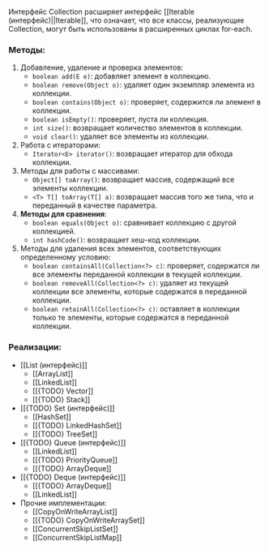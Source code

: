 
Интерфейс Collection расширяет интерфейс [[Iterable (интерфейс)||Iterable]], что означает, что все классы, реализующие Collection, могут быть использованы в расширенных циклах for-each.

### Методы:

1. Добавление, удаление и проверка элементов:
	- `boolean add(E e)`: добавляет элемент в коллекцию.
	- `boolean remove(Object o)`: удаляет один экземпляр элемента из коллекции.
	- `boolean contains(Object o)`: проверяет, содержится ли элемент в коллекции.
	- `boolean isEmpty()`: проверяет, пуста ли коллекция.
	- `int size()`: возвращает количество элементов в коллекции.
	- `void clear()`: удаляет все элементы из коллекции.
2. Работа с итераторами:
	- `Iterator<E> iterator()`: возвращает итератор для обхода коллекции.
3. Методы для работы с массивами:
	- `Object[] toArray()`: возвращает массив, содержащий все элементы коллекции.
	- `<T> T[] toArray(T[] a)`: возвращает массив того же типа, что и переданный в качестве параметра.
4. **Методы для сравнения**:
	- `boolean equals(Object o)`: сравнивает коллекцию с другой коллекцией.
	- `int hashCode()`: возвращает хеш-код коллекции.
5. Методы для удаления всех элементов, соответствующих определенному условию:
	- `boolean containsAll(Collection<?> c)`: проверяет, содержатся ли все элементы переданной коллекции в текущей коллекции.
	- `boolean removeAll(Collection<?> c)`: удаляет из текущей коллекции все элементы, которые содержатся в переданной коллекции.
	- `boolean retainAll(Collection<?> c)`: оставляет в коллекции только те элементы, которые содержатся в переданной коллекции.

### Реализации:

- [[List (интерфейс)]]
	- [[ArrayList]]
	- [[LinkedList]]
	- [[{TODO} Vector]]
	- [[{TODO} Stack]]
- [[{TODO} Set (интерфейс)]]
	- [[HashSet]]
	- [[{TODO} LinkedHashSet]]
	- [[{TODO} TreeSet]]
- [[{TODO} Queue (интерфейс)]]
	- [[LinkedList]]
	- [[{TODO} PriorityQueue]]
	- [[{TODO} ArrayDeque]]
- [[{TODO} Deque (интерфейс)]]
	- [[{TODO} ArrayDeque]]
	- [[LinkedList]]
- Прочие имплементации:
	- [[CopyOnWriteArrayList]]
	- [[{TODO} CopyOnWriteArraySet]]
	- [[ConcurrentSkipListSet]]
	- [[ConcurrentSkipListMap]]
